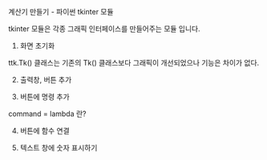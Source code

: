 계산기 만들기 - 파이썬 tkinter 모듈

tkinter 모듈은 각종 그래픽 인터페이스를 만들어주는 모듈 입니다. 

1. 화면 초기화

ttk.Tk() 클래스는 기존의 Tk() 클래스보다 그래픽이 개선되었으나 기능은 차이가 없다. 


2. 출력창, 버튼 추가 


3. 버튼에 명령 추가 

command = lambda 란?


4. 버튼에 함수 연결


5. 텍스트 창에 숫자 표시하기 